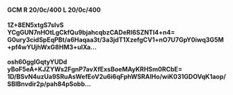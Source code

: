 #### GCM R 20/0c/400 L 20/0c/400
**1Z+8EN5xtgS7sIvS**<br/>**YCgGUN7nHOtLgCkfQu9bjahcqbzCADeRI6SZNTl4+n4=**<br/>**G0ury3cidSpEqPBt/a6Haqaa3t/3a3jdT1XzefgCV1+nO7U7GpY0iwq3G5M+pf4wYUjhWxG8HM3+uIXa...**<br/><br/>
**osh60ggIGqtyYUDd**<br/>**yBoF5eA+KJZYWs2FgnP7avXfExsBoeMAyKRHSm0RCbE=**<br/>**1D/BSvN4uzUa9SRuAsWefEoV2u6i6qFphWSRAlHo/wiK031GDOVqK1aop/SBIBnvdir2p/pah84pSobb...**